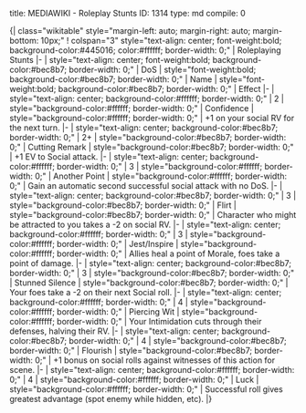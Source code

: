 title:          MEDIAWIKI - Roleplay Stunts
ID:             1314
type:           md
compile:        0


{| class="wikitable" style="margin-left: auto; margin-right: auto; margin-bottom: 10px;"
! colspan="3" style="text-align: center; font-weight:bold; background-color:#445016; color:#ffffff; border-width: 0;" | Roleplaying Stunts
|-
| style="text-align: center; font-weight:bold; background-color:#bec8b7; border-width: 0;" | DoS
| style="font-weight:bold; background-color:#bec8b7; border-width: 0;" | Name
| style="font-weight:bold; background-color:#bec8b7; border-width: 0;" | Effect
|-
| style="text-align: center; background-color:#ffffff; border-width: 0;" | 2
| style="background-color:#ffffff; border-width: 0;" | Confidence
| style="background-color:#ffffff; border-width: 0;" | +1 on your social RV for the next turn.
|-
| style="text-align: center; background-color:#bec8b7; border-width: 0;" | 2+
| style="background-color:#bec8b7; border-width: 0;" | Cutting Remark
| style="background-color:#bec8b7; border-width: 0;" | +1 EV to Social attack.
|-
| style="text-align: center; background-color:#ffffff; border-width: 0;" | 3
| style="background-color:#ffffff; border-width: 0;" | Another Point
| style="background-color:#ffffff; border-width: 0;" | Gain an automatic second successful social attack with no DoS.
|-
| style="text-align: center; background-color:#bec8b7; border-width: 0;" | 3
| style="background-color:#bec8b7; border-width: 0;" | Flirt
| style="background-color:#bec8b7; border-width: 0;" | Character who might be attracted to you takes a -2 on social RV.
|-
| style="text-align: center; background-color:#ffffff; border-width: 0;" | 3
| style="background-color:#ffffff; border-width: 0;" | Jest/Inspire
| style="background-color:#ffffff; border-width: 0;" | Allies heal a point of Morale, foes take a point of damage.
|-
| style="text-align: center; background-color:#bec8b7; border-width: 0;" | 3
| style="background-color:#bec8b7; border-width: 0;" | Stunned Silence
| style="background-color:#bec8b7; border-width: 0;" | Your foes take a -2 on their next Social roll.
|-
| style="text-align: center; background-color:#ffffff; border-width: 0;" | 4
| style="background-color:#ffffff; border-width: 0;" | Piercing Wit
| style="background-color:#ffffff; border-width: 0;" | Your Intimidation cuts through their defenses, halving their RV.
|-
| style="text-align: center; background-color:#bec8b7; border-width: 0;" | 4
| style="background-color:#bec8b7; border-width: 0;" | Flourish
| style="background-color:#bec8b7; border-width: 0;" | +1 bonus on social rolls against witnesses of this action for scene.
|-
| style="text-align: center; background-color:#ffffff; border-width: 0;" | 4
| style="background-color:#ffffff; border-width: 0;" | Luck
| style="background-color:#ffffff; border-width: 0;" | Successful roll gives greatest advantage (spot enemy while hidden, etc).
|}